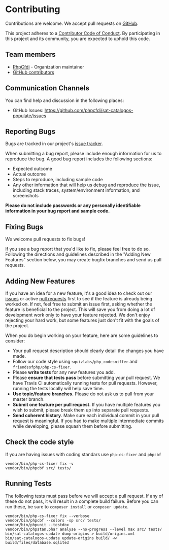 # Contributing

Contributions are welcome. We accept pull requests on [GitHub](https://github.com/phpcfdi/sat-catalogos-populate).

This project adheres to a
[Contributor Code of Conduct](https://github.com/phpcfdi/sat-catalogos-populate/blob/master/CODE_OF_CONDUCT.md).
By participating in this project and its community, you are expected to uphold this code.

## Team members

* [PhpCfdi](https://github.com/phpcfdi) - Organization maintainer
* [GitHub contributors](https://github.com/phpcfdi/sat-catalogos-populate/graphs/contributors)

## Communication Channels

You can find help and discussion in the following places:

* GitHub Issues: <https://github.com/phpcfdi/sat-catalogos-populate/issues>

## Reporting Bugs

Bugs are tracked in our project's [issue tracker](https://github.com/phpcfdi/sat-catalogos-populate/issues).

When submitting a bug report, please include enough information for us to reproduce the bug.
A good bug report includes the following sections:

* Expected outcome
* Actual outcome
* Steps to reproduce, including sample code
* Any other information that will help us debug and reproduce the issue, including stack traces, system/environment information, and screenshots

**Please do not include passwords or any personally identifiable information in your bug report and sample code.**

## Fixing Bugs

We welcome pull requests to fix bugs!

If you see a bug report that you'd like to fix, please feel free to do so.
Following the directions and guidelines described in the "Adding New Features"
section below, you may create bugfix branches and send us pull requests.

## Adding New Features

If you have an idea for a new feature, it's a good idea to check out our
[issues](https://github.com/phpcfdi/sat-catalogos-populate/issues) or active
[pull requests](https://github.com/phpcfdi/sat-catalogos-populate/pulls)
first to see if the feature is already being worked on.
If not, feel free to submit an issue first, asking whether the feature is beneficial to the project.
This will save you from doing a lot of development work only to have your feature rejected.
We don't enjoy rejecting your hard work, but some features just don't fit with the goals of the project.

When you do begin working on your feature, here are some guidelines to consider:

* Your pull request description should clearly detail the changes you have made.
* Follow our code style using `squizlabs/php_codesniffer` and `friendsofphp/php-cs-fixer`.
* Please **write tests** for any new features you add.
* Please **ensure that tests pass** before submitting your pull request. We have Travis CI automatically running tests for pull requests. However, running the tests locally will help save time.
* **Use topic/feature branches.** Please do not ask us to pull from your master branch.
* **Submit one feature per pull request.** If you have multiple features you wish to submit, please break them up into separate pull requests.
* **Send coherent history**. Make sure each individual commit in your pull request is meaningful. If you had to make multiple intermediate commits while developing, please squash them before submitting.

## Check the code style

If you are having issues with coding standars use `php-cs-fixer` and `phpcbf`

```shell script
vendor/bin/php-cs-fixer fix -v
vendor/bin/phpcbf src/ tests/
```

## Running Tests

The following tests must pass before we will accept a pull request.
If any of these do not pass, it will result in a complete build failure.
Before you can run these, be sure to `composer install` or `composer update`.

```shell script
vendor/bin/php-cs-fixer fix --verbose
vendor/bin/phpcbf --colors -sp src/ tests/
vendor/bin/phpunit --testdox
vendor/bin/phpstan.phar analyse --no-progress --level max src/ tests/
bin/sat-catalogos-update dump-origins > build/origins.xml
bin/sat-catalogos-update update-origins build/ -w build/files/database.sqlite3
```
